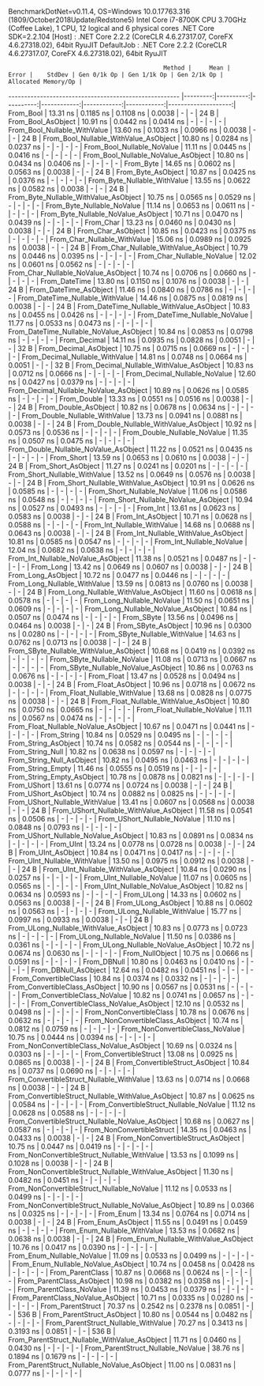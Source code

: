 
BenchmarkDotNet=v0.11.4, OS=Windows 10.0.17763.316 (1809/October2018Update/Redstone5)
Intel Core i7-8700K CPU 3.70GHz (Coffee Lake), 1 CPU, 12 logical and 6 physical cores
.NET Core SDK=2.2.104
  [Host]     : .NET Core 2.2.2 (CoreCLR 4.6.27317.07, CoreFX 4.6.27318.02), 64bit RyuJIT
  DefaultJob : .NET Core 2.2.2 (CoreCLR 4.6.27317.07, CoreFX 4.6.27318.02), 64bit RyuJIT


                                                Method |     Mean |     Error |    StdDev | Gen 0/1k Op | Gen 1/1k Op | Gen 2/1k Op | Allocated Memory/Op |
------------------------------------------------------ |---------:|----------:|----------:|------------:|------------:|------------:|--------------------:|
                                             From_Bool | 13.31 ns | 0.1185 ns | 0.1108 ns |      0.0038 |           - |           - |                24 B |
                                    From_Bool_AsObject | 10.91 ns | 0.0442 ns | 0.0414 ns |           - |           - |           - |                   - |
                          From_Bool_Nullable_WithValue | 13.60 ns | 0.1033 ns | 0.0966 ns |      0.0038 |           - |           - |                24 B |
                 From_Bool_Nullable_WithValue_AsObject | 10.80 ns | 0.0284 ns | 0.0237 ns |           - |           - |           - |                   - |
                            From_Bool_Nullable_NoValue | 11.11 ns | 0.0445 ns | 0.0416 ns |           - |           - |           - |                   - |
                   From_Bool_Nullable_NoValue_AsObject | 10.80 ns | 0.0434 ns | 0.0406 ns |           - |           - |           - |                   - |
                                             From_Byte | 14.65 ns | 0.0602 ns | 0.0563 ns |      0.0038 |           - |           - |                24 B |
                                    From_Byte_AsObject | 10.87 ns | 0.0425 ns | 0.0376 ns |           - |           - |           - |                   - |
                          From_Byte_Nullable_WithValue | 13.55 ns | 0.0622 ns | 0.0582 ns |      0.0038 |           - |           - |                24 B |
                 From_Byte_Nullable_WithValue_AsObject | 10.75 ns | 0.0565 ns | 0.0529 ns |           - |           - |           - |                   - |
                            From_Byte_Nullable_NoValue | 11.14 ns | 0.0653 ns | 0.0611 ns |           - |           - |           - |                   - |
                   From_Byte_Nullable_NoValue_AsObject | 10.71 ns | 0.0470 ns | 0.0439 ns |           - |           - |           - |                   - |
                                             From_Char | 13.23 ns | 0.0460 ns | 0.0430 ns |      0.0038 |           - |           - |                24 B |
                                    From_Char_AsObject | 10.85 ns | 0.0423 ns | 0.0375 ns |           - |           - |           - |                   - |
                          From_Char_Nullable_WithValue | 15.06 ns | 0.0989 ns | 0.0925 ns |      0.0038 |           - |           - |                24 B |
                 From_Char_Nullable_WithValue_AsObject | 10.79 ns | 0.0446 ns | 0.0395 ns |           - |           - |           - |                   - |
                            From_Char_Nullable_NoValue | 12.02 ns | 0.0601 ns | 0.0562 ns |           - |           - |           - |                   - |
                   From_Char_Nullable_NoValue_AsObject | 10.74 ns | 0.0706 ns | 0.0660 ns |           - |           - |           - |                   - |
                                         From_DateTime | 13.80 ns | 0.1150 ns | 0.1076 ns |      0.0038 |           - |           - |                24 B |
                                From_DateTime_AsObject | 11.46 ns | 0.0840 ns | 0.0786 ns |           - |           - |           - |                   - |
                      From_DateTime_Nullable_WithValue | 14.46 ns | 0.0875 ns | 0.0819 ns |      0.0038 |           - |           - |                24 B |
             From_DateTime_Nullable_WithValue_AsObject | 10.83 ns | 0.0455 ns | 0.0426 ns |           - |           - |           - |                   - |
                        From_DateTime_Nullable_NoValue | 11.77 ns | 0.0533 ns | 0.0473 ns |           - |           - |           - |                   - |
               From_DateTime_Nullable_NoValue_AsObject | 10.84 ns | 0.0853 ns | 0.0798 ns |           - |           - |           - |                   - |
                                          From_Decimal | 14.11 ns | 0.0935 ns | 0.0828 ns |      0.0051 |           - |           - |                32 B |
                                 From_Decimal_AsObject | 10.75 ns | 0.0715 ns | 0.0669 ns |           - |           - |           - |                   - |
                       From_Decimal_Nullable_WithValue | 14.81 ns | 0.0748 ns | 0.0664 ns |      0.0051 |           - |           - |                32 B |
              From_Decimal_Nullable_WithValue_AsObject | 10.83 ns | 0.0712 ns | 0.0666 ns |           - |           - |           - |                   - |
                         From_Decimal_Nullable_NoValue | 12.60 ns | 0.0427 ns | 0.0379 ns |           - |           - |           - |                   - |
                From_Decimal_Nullable_NoValue_AsObject | 10.89 ns | 0.0626 ns | 0.0585 ns |           - |           - |           - |                   - |
                                           From_Double | 13.33 ns | 0.0551 ns | 0.0516 ns |      0.0038 |           - |           - |                24 B |
                                  From_Double_AsObject | 10.82 ns | 0.0678 ns | 0.0634 ns |           - |           - |           - |                   - |
                        From_Double_Nullable_WithValue | 13.73 ns | 0.0941 ns | 0.0881 ns |      0.0038 |           - |           - |                24 B |
               From_Double_Nullable_WithValue_AsObject | 10.92 ns | 0.0573 ns | 0.0536 ns |           - |           - |           - |                   - |
                          From_Double_Nullable_NoValue | 11.35 ns | 0.0507 ns | 0.0475 ns |           - |           - |           - |                   - |
                 From_Double_Nullable_NoValue_AsObject | 11.22 ns | 0.0521 ns | 0.0435 ns |           - |           - |           - |                   - |
                                            From_Short | 13.59 ns | 0.0653 ns | 0.0610 ns |      0.0038 |           - |           - |                24 B |
                                   From_Short_AsObject | 11.27 ns | 0.0241 ns | 0.0201 ns |           - |           - |           - |                   - |
                         From_Short_Nullable_WithValue | 13.52 ns | 0.0649 ns | 0.0576 ns |      0.0038 |           - |           - |                24 B |
                From_Short_Nullable_WithValue_AsObject | 10.91 ns | 0.0626 ns | 0.0585 ns |           - |           - |           - |                   - |
                           From_Short_Nullable_NoValue | 11.06 ns | 0.0586 ns | 0.0548 ns |           - |           - |           - |                   - |
                  From_Short_Nullable_NoValue_AsObject | 10.94 ns | 0.0527 ns | 0.0493 ns |           - |           - |           - |                   - |
                                              From_Int | 13.61 ns | 0.0623 ns | 0.0583 ns |      0.0038 |           - |           - |                24 B |
                                     From_Int_AsObject | 10.71 ns | 0.0628 ns | 0.0588 ns |           - |           - |           - |                   - |
                           From_Int_Nullable_WithValue | 14.68 ns | 0.0688 ns | 0.0643 ns |      0.0038 |           - |           - |                24 B |
                  From_Int_Nullable_WithValue_AsObject | 10.81 ns | 0.0585 ns | 0.0547 ns |           - |           - |           - |                   - |
                             From_Int_Nullable_NoValue | 12.04 ns | 0.0682 ns | 0.0638 ns |           - |           - |           - |                   - |
                    From_Int_Nullable_NoValue_AsObject | 11.38 ns | 0.0521 ns | 0.0487 ns |           - |           - |           - |                   - |
                                             From_Long | 13.42 ns | 0.0649 ns | 0.0607 ns |      0.0038 |           - |           - |                24 B |
                                    From_Long_AsObject | 10.72 ns | 0.0477 ns | 0.0446 ns |           - |           - |           - |                   - |
                          From_Long_Nullable_WithValue | 13.59 ns | 0.0813 ns | 0.0760 ns |      0.0038 |           - |           - |                24 B |
                 From_Long_Nullable_WithValue_AsObject | 11.60 ns | 0.0618 ns | 0.0578 ns |           - |           - |           - |                   - |
                            From_Long_Nullable_NoValue | 11.50 ns | 0.0651 ns | 0.0609 ns |           - |           - |           - |                   - |
                   From_Long_Nullable_NoValue_AsObject | 10.84 ns | 0.0507 ns | 0.0474 ns |           - |           - |           - |                   - |
                                            From_SByte | 13.56 ns | 0.0496 ns | 0.0464 ns |      0.0038 |           - |           - |                24 B |
                                   From_SByte_AsObject | 10.96 ns | 0.0300 ns | 0.0280 ns |           - |           - |           - |                   - |
                         From_SByte_Nullable_WithValue | 14.63 ns | 0.0762 ns | 0.0713 ns |      0.0038 |           - |           - |                24 B |
                From_SByte_Nullable_WithValue_AsObject | 10.68 ns | 0.0419 ns | 0.0392 ns |           - |           - |           - |                   - |
                           From_SByte_Nullable_NoValue | 11.08 ns | 0.0713 ns | 0.0667 ns |           - |           - |           - |                   - |
                  From_SByte_Nullable_NoValue_AsObject | 10.86 ns | 0.0763 ns | 0.0676 ns |           - |           - |           - |                   - |
                                            From_Float | 13.47 ns | 0.0528 ns | 0.0494 ns |      0.0038 |           - |           - |                24 B |
                                   From_Float_AsObject | 10.96 ns | 0.0718 ns | 0.0672 ns |           - |           - |           - |                   - |
                         From_Float_Nullable_WithValue | 13.68 ns | 0.0828 ns | 0.0775 ns |      0.0038 |           - |           - |                24 B |
                From_Float_Nullable_WithValue_AsObject | 10.80 ns | 0.0750 ns | 0.0665 ns |           - |           - |           - |                   - |
                           From_Float_Nullable_NoValue | 11.11 ns | 0.0567 ns | 0.0474 ns |           - |           - |           - |                   - |
                  From_Float_Nullable_NoValue_AsObject | 10.67 ns | 0.0471 ns | 0.0441 ns |           - |           - |           - |                   - |
                                           From_String | 10.84 ns | 0.0529 ns | 0.0495 ns |           - |           - |           - |                   - |
                                  From_String_AsObject | 10.74 ns | 0.0582 ns | 0.0544 ns |           - |           - |           - |                   - |
                                      From_String_Null | 10.82 ns | 0.0638 ns | 0.0597 ns |           - |           - |           - |                   - |
                             From_String_Null_AsObject | 10.82 ns | 0.0495 ns | 0.0463 ns |           - |           - |           - |                   - |
                                     From_String_Empty | 11.46 ns | 0.0555 ns | 0.0519 ns |           - |           - |           - |                   - |
                            From_String_Empty_AsObject | 10.78 ns | 0.0878 ns | 0.0821 ns |           - |           - |           - |                   - |
                                           From_UShort | 13.61 ns | 0.0774 ns | 0.0724 ns |      0.0038 |           - |           - |                24 B |
                                  From_UShort_AsObject | 10.74 ns | 0.0882 ns | 0.0825 ns |           - |           - |           - |                   - |
                        From_UShort_Nullable_WithValue | 13.41 ns | 0.0607 ns | 0.0568 ns |      0.0038 |           - |           - |                24 B |
               From_UShort_Nullable_WithValue_AsObject | 11.58 ns | 0.0541 ns | 0.0506 ns |           - |           - |           - |                   - |
                          From_UShort_Nullable_NoValue | 11.10 ns | 0.0848 ns | 0.0793 ns |           - |           - |           - |                   - |
                 From_UShort_Nullable_NoValue_AsObject | 10.83 ns | 0.0891 ns | 0.0834 ns |           - |           - |           - |                   - |
                                             From_UInt | 13.24 ns | 0.0778 ns | 0.0728 ns |      0.0038 |           - |           - |                24 B |
                                    From_UInt_AsObject | 10.84 ns | 0.0471 ns | 0.0417 ns |           - |           - |           - |                   - |
                          From_UInt_Nullable_WithValue | 13.50 ns | 0.0975 ns | 0.0912 ns |      0.0038 |           - |           - |                24 B |
                 From_UInt_Nullable_WithValue_AsObject | 10.84 ns | 0.0290 ns | 0.0257 ns |           - |           - |           - |                   - |
                            From_UInt_Nullable_NoValue | 11.07 ns | 0.0605 ns | 0.0565 ns |           - |           - |           - |                   - |
                   From_UInt_Nullable_NoValue_AsObject | 10.82 ns | 0.0634 ns | 0.0593 ns |           - |           - |           - |                   - |
                                            From_ULong | 14.33 ns | 0.0602 ns | 0.0563 ns |      0.0038 |           - |           - |                24 B |
                                   From_ULong_AsObject | 10.88 ns | 0.0602 ns | 0.0563 ns |           - |           - |           - |                   - |
                         From_ULong_Nullable_WithValue | 15.77 ns | 0.0997 ns | 0.0933 ns |      0.0038 |           - |           - |                24 B |
                From_ULong_Nullable_WithValue_AsObject | 10.83 ns | 0.0773 ns | 0.0723 ns |           - |           - |           - |                   - |
                           From_ULong_Nullable_NoValue | 11.50 ns | 0.0386 ns | 0.0361 ns |           - |           - |           - |                   - |
                  From_ULong_Nullable_NoValue_AsObject | 10.72 ns | 0.0674 ns | 0.0630 ns |           - |           - |           - |                   - |
                                       From_NullObject | 10.75 ns | 0.0666 ns | 0.0591 ns |           - |           - |           - |                   - |
                                           From_DBNull | 10.80 ns | 0.0463 ns | 0.0410 ns |           - |           - |           - |                   - |
                                  From_DBNull_AsObject | 12.64 ns | 0.0482 ns | 0.0451 ns |           - |           - |           - |                   - |
                                 From_ConvertibleClass | 10.84 ns | 0.0374 ns | 0.0332 ns |           - |           - |           - |                   - |
                        From_ConvertibleClass_AsObject | 10.90 ns | 0.0567 ns | 0.0531 ns |           - |           - |           - |                   - |
                         From_ConvertibleClass_NoValue | 10.82 ns | 0.0741 ns | 0.0657 ns |           - |           - |           - |                   - |
                From_ConvertibleClass_NoValue_AsObject | 12.10 ns | 0.0532 ns | 0.0498 ns |           - |           - |           - |                   - |
                              From_NonConvertibleClass | 10.78 ns | 0.0676 ns | 0.0632 ns |           - |           - |           - |                   - |
                     From_NonConvertibleClass_AsObject | 10.74 ns | 0.0812 ns | 0.0759 ns |           - |           - |           - |                   - |
                      From_NonConvertibleClass_NoValue | 10.75 ns | 0.0444 ns | 0.0394 ns |           - |           - |           - |                   - |
             From_NonConvertibleClass_NoValue_AsObject | 10.69 ns | 0.0324 ns | 0.0303 ns |           - |           - |           - |                   - |
                                From_ConvertibleStruct | 13.08 ns | 0.0925 ns | 0.0865 ns |      0.0038 |           - |           - |                24 B |
                       From_ConvertibleStruct_AsObject | 10.84 ns | 0.0737 ns | 0.0690 ns |           - |           - |           - |                   - |
             From_ConvertibleStruct_Nullable_WithValue | 13.63 ns | 0.0714 ns | 0.0668 ns |      0.0038 |           - |           - |                24 B |
    From_ConvertibleStruct_Nullable_WithValue_AsObject | 10.87 ns | 0.0625 ns | 0.0584 ns |           - |           - |           - |                   - |
               From_ConvertibleStruct_Nullable_NoValue | 11.12 ns | 0.0628 ns | 0.0588 ns |           - |           - |           - |                   - |
      From_ConvertibleStruct_Nullable_NoValue_AsObject | 10.68 ns | 0.0627 ns | 0.0587 ns |           - |           - |           - |                   - |
                             From_NonConvertibleStruct | 14.35 ns | 0.0463 ns | 0.0433 ns |      0.0038 |           - |           - |                24 B |
                    From_NonConvertibleStruct_AsObject | 10.75 ns | 0.0447 ns | 0.0419 ns |           - |           - |           - |                   - |
          From_NonConvertibleStruct_Nullable_WithValue | 13.53 ns | 0.1099 ns | 0.1028 ns |      0.0038 |           - |           - |                24 B |
 From_NonConvertibleStruct_Nullable_WithValue_AsObject | 11.30 ns | 0.0482 ns | 0.0451 ns |           - |           - |           - |                   - |
            From_NonConvertibleStruct_Nullable_NoValue | 11.12 ns | 0.0533 ns | 0.0499 ns |           - |           - |           - |                   - |
   From_NonConvertibleStruct_Nullable_NoValue_AsObject | 10.89 ns | 0.0366 ns | 0.0325 ns |           - |           - |           - |                   - |
                                             From_Enum | 13.34 ns | 0.0764 ns | 0.0714 ns |      0.0038 |           - |           - |                24 B |
                                    From_Enum_AsObject | 11.55 ns | 0.0491 ns | 0.0459 ns |           - |           - |           - |                   - |
                          From_Enum_Nullable_WithValue | 13.53 ns | 0.0682 ns | 0.0638 ns |      0.0038 |           - |           - |                24 B |
                 From_Enum_Nullable_WithValue_AsObject | 10.76 ns | 0.0417 ns | 0.0390 ns |           - |           - |           - |                   - |
                            From_Enum_Nullable_NoValue | 11.09 ns | 0.0533 ns | 0.0499 ns |           - |           - |           - |                   - |
                   From_Enum_Nullable_NoValue_AsObject | 10.74 ns | 0.0458 ns | 0.0428 ns |           - |           - |           - |                   - |
                                      From_ParentClass | 10.87 ns | 0.0668 ns | 0.0624 ns |           - |           - |           - |                   - |
                             From_ParentClass_AsObject | 10.98 ns | 0.0382 ns | 0.0358 ns |           - |           - |           - |                   - |
                              From_ParentClass_NoValue | 11.39 ns | 0.0453 ns | 0.0379 ns |           - |           - |           - |                   - |
                     From_ParentClass_NoValue_AsObject | 10.71 ns | 0.0335 ns | 0.0280 ns |           - |           - |           - |                   - |
                                     From_ParentStruct | 70.37 ns | 0.2542 ns | 0.2378 ns |      0.0851 |           - |           - |               536 B |
                            From_ParentStruct_AsObject | 10.80 ns | 0.0544 ns | 0.0482 ns |           - |           - |           - |                   - |
                  From_ParentStruct_Nullable_WithValue | 70.27 ns | 0.3413 ns | 0.3193 ns |      0.0851 |           - |           - |               536 B |
         From_ParentStruct_Nullable_WithValue_AsObject | 11.71 ns | 0.0460 ns | 0.0430 ns |           - |           - |           - |                   - |
                    From_ParentStruct_Nullable_NoValue | 38.76 ns | 0.1894 ns | 0.1679 ns |           - |           - |           - |                   - |
           From_ParentStruct_Nullable_NoValue_AsObject | 11.00 ns | 0.0831 ns | 0.0777 ns |           - |           - |           - |                   - |
